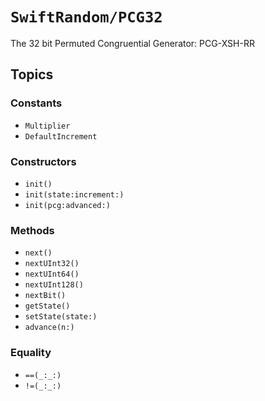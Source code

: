 # ``SwiftRandom/PCG32``

The 32 bit Permuted Congruential Generator: PCG-XSH-RR

## Topics

### Constants

- ``Multiplier``
- ``DefaultIncrement``

### Constructors

- ``init()``
- ``init(state:increment:)``
- ``init(pcg:advanced:)``

### Methods

- ``next()``
- ``nextUInt32()``
- ``nextUInt64()``
- ``nextUInt128()``
- ``nextBit()``
- ``getState()``
- ``setState(state:)``
- ``advance(n:)``

### Equality
- ``==(_:_:)``
- ``!=(_:_:)``

